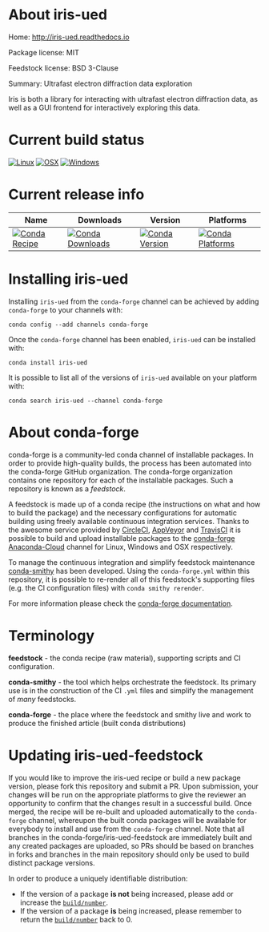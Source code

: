 About iris-ued
==============

Home: http://iris-ued.readthedocs.io

Package license: MIT

Feedstock license: BSD 3-Clause

Summary: Ultrafast electron diffraction data exploration

Iris is both a library for interacting with ultrafast electron diffraction data,
as well as a GUI frontend for interactively exploring this data.


Current build status
====================

[![Linux](https://img.shields.io/circleci/project/github/conda-forge/iris-ued-feedstock/master.svg?label=Linux)](https://circleci.com/gh/conda-forge/iris-ued-feedstock)
[![OSX](https://img.shields.io/travis/conda-forge/iris-ued-feedstock/master.svg?label=macOS)](https://travis-ci.org/conda-forge/iris-ued-feedstock)
[![Windows](https://img.shields.io/appveyor/ci/conda-forge/iris-ued-feedstock/master.svg?label=Windows)](https://ci.appveyor.com/project/conda-forge/iris-ued-feedstock/branch/master)

Current release info
====================

| Name | Downloads | Version | Platforms |
| --- | --- | --- | --- |
| [![Conda Recipe](https://img.shields.io/badge/recipe-iris--ued-green.svg)](https://anaconda.org/conda-forge/iris-ued) | [![Conda Downloads](https://img.shields.io/conda/dn/conda-forge/iris-ued.svg)](https://anaconda.org/conda-forge/iris-ued) | [![Conda Version](https://img.shields.io/conda/vn/conda-forge/iris-ued.svg)](https://anaconda.org/conda-forge/iris-ued) | [![Conda Platforms](https://img.shields.io/conda/pn/conda-forge/iris-ued.svg)](https://anaconda.org/conda-forge/iris-ued) |

Installing iris-ued
===================

Installing `iris-ued` from the `conda-forge` channel can be achieved by adding `conda-forge` to your channels with:

```
conda config --add channels conda-forge
```

Once the `conda-forge` channel has been enabled, `iris-ued` can be installed with:

```
conda install iris-ued
```

It is possible to list all of the versions of `iris-ued` available on your platform with:

```
conda search iris-ued --channel conda-forge
```


About conda-forge
=================

conda-forge is a community-led conda channel of installable packages.
In order to provide high-quality builds, the process has been automated into the
conda-forge GitHub organization. The conda-forge organization contains one repository
for each of the installable packages. Such a repository is known as a *feedstock*.

A feedstock is made up of a conda recipe (the instructions on what and how to build
the package) and the necessary configurations for automatic building using freely
available continuous integration services. Thanks to the awesome service provided by
[CircleCI](https://circleci.com/), [AppVeyor](http://www.appveyor.com/)
and [TravisCI](https://travis-ci.org/) it is possible to build and upload installable
packages to the [conda-forge](https://anaconda.org/conda-forge)
[Anaconda-Cloud](http://docs.anaconda.org/) channel for Linux, Windows and OSX respectively.

To manage the continuous integration and simplify feedstock maintenance
[conda-smithy](http://github.com/conda-forge/conda-smithy) has been developed.
Using the ``conda-forge.yml`` within this repository, it is possible to re-render all of
this feedstock's supporting files (e.g. the CI configuration files) with ``conda smithy rerender``.

For more information please check the [conda-forge documentation](https://conda-forge.org/docs/).

Terminology
===========

**feedstock** - the conda recipe (raw material), supporting scripts and CI configuration.

**conda-smithy** - the tool which helps orchestrate the feedstock.
                   Its primary use is in the construction of the CI ``.yml`` files
                   and simplify the management of *many* feedstocks.

**conda-forge** - the place where the feedstock and smithy live and work to
                  produce the finished article (built conda distributions)


Updating iris-ued-feedstock
===========================

If you would like to improve the iris-ued recipe or build a new
package version, please fork this repository and submit a PR. Upon submission,
your changes will be run on the appropriate platforms to give the reviewer an
opportunity to confirm that the changes result in a successful build. Once
merged, the recipe will be re-built and uploaded automatically to the
`conda-forge` channel, whereupon the built conda packages will be available for
everybody to install and use from the `conda-forge` channel.
Note that all branches in the conda-forge/iris-ued-feedstock are
immediately built and any created packages are uploaded, so PRs should be based
on branches in forks and branches in the main repository should only be used to
build distinct package versions.

In order to produce a uniquely identifiable distribution:
 * If the version of a package **is not** being increased, please add or increase
   the [``build/number``](http://conda.pydata.org/docs/building/meta-yaml.html#build-number-and-string).
 * If the version of a package **is** being increased, please remember to return
   the [``build/number``](http://conda.pydata.org/docs/building/meta-yaml.html#build-number-and-string)
   back to 0.